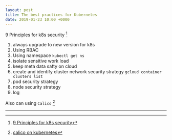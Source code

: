 ```yaml
---
layout: post
title: The best practices for Kubernetes
date: 2019-01-23 10:00 +0000
---
```



9 Principles for k8s security [^1]
1. always upgrade to new version for k8s
2. Using RBAC 
3. Using namespace `kubectl get ns`
4. isolate sensitive work load
5. keep meta data safty on cloud
6. create and identify cluster network security strategy `gcloud container clusters list`
7. pod security strategy
8. node security strategy
9. log

[^1]: [9 Principles for k8s security](https://www.kubernetes.org.cn/5016.html)

Also can using `Calico` [^2]

[^2]: [calico on kubernetes](https://www.kubernetes.org.cn/4960.html)


---
